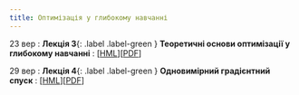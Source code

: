 ```yaml
---
title: Оптимізація у глибокому навчанні
---
```


23 вер
: **Лекція 3**{: .label .label-green } **Теоретичні основи оптимізації у глибокому навчанні**
  : [[HML](https://ykochura.github.io/nopt-kpi/?p=lecture3.md#1)][[PDF](https://ykochura.github.io/nopt-kpi/pdf/lecture3.pdf)]

29 вер
: **Лекція 4**{: .label .label-green } **Одновимірний градієнтний спуск**
  : [[HML](https://ykochura.github.io/nopt-kpi/?p=lecture4.md#1)][[PDF](https://ykochura.github.io/nopt-kpi/pdf/lecture4.pdf)]

<!--: **ПР #1**{: .label .label-purple} [**Повнозв'язні мережі**](https://drive.google.com/file/d/16EozBWYZ0zDcIqoEfYauHkNb-3mQM82p/view?usp=sharing)
  : Дедлайн: 12 жовтня

09 жов
: **Огляд**{: .label .label-red}**Згортковi нейроннi мережi**
  : [[PDF](https://drive.google.com/file/d/1isZ3ZZrwbd_4OFGdZz4OQsks6eNU8lhR/view?usp=sharing)]
: **ПР #2**{: .label .label-purple} [**Згорткові мережі**](https://drive.google.com/file/d/1Op1dlv40cdUUZOevYNJLkYLreQZiv4kV/view?usp=sharing)
  : Дедлайн: 10 листопада

16 жов
: **Лекція 3**{: .label .label-green } **Навчання нейронних мереж**
  : [[HML](https://ykochura.github.io/mld-kpi/?p=lecture3.md#1)][[PDF](https://ykochura.github.io/mld-kpi/pdf/lecture3.pdf)]

## Очікується
06 лис
: **Лекція 4**{: .label .label-green } **Увага та трансформери**
  : [[HML]()][[PDF]()] -->

<!-- https://www.youtube.com/watch?v=pauPCy_s0Ok
Convolutional Neural Network from Scratch | Mathematics & Python Code https://www.youtube.com/watch?v=Lakz2MoHy6o -->

